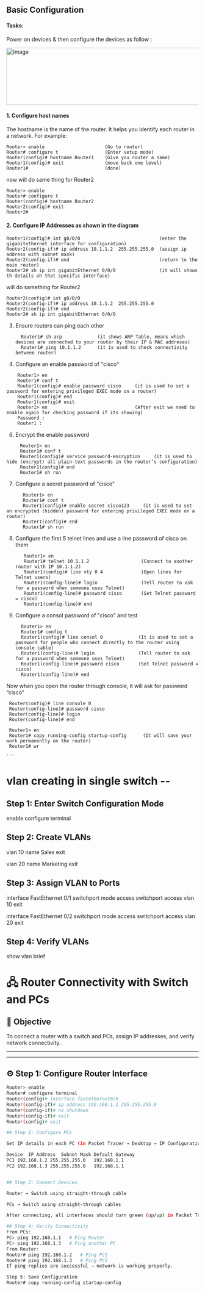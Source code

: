 ## Basic Configuration 

#### Tasks: 
Power on devices & then configure the devices as follow :

<img width="600" height="150" alt="image" src="https://github.com/user-attachments/assets/79d32345-09d2-445b-9212-4d76ed54cf98" />



#### 1. Configure host names
   The hostname is the name of the router. It helps you identify each router in a network.
   For example:
   
    Router> enable                      (Go to router)
    Router# configure t                 (Enter setup mode)
    Router(config)# hostname Router1    (Give you router a name)
    Router1(config)# exit               (move back one level)
    Router1#                            (done)

   now will do same thing for Router2
    
    Router> enable       
    Router# configure t 
    Router(config)# hostname Router2  
    Router2(config)# exit  
    Router2# 
    
#### 2. Configure IP Addresses as shown in the diagram

    Router1(config)# int g0/0/0                             (enter the gigabitethernet interface for configuration)
    Router2(config-if)# ip address 10.1.1.2  255.255.255.0  (assign ip address with subnet mask)
    Router2(config-if)# end                                 (return to the main router)
    Router2# sh ip int gigabitEthernet 0/0/0                (it will shows th details oh that specific interface)
    
  will do samething for Router2
  
    Router2(config)# int g0/0/0
    Router2(config-if)# ip address 10.1.1.2  255.255.255.0
    Router2(config-if)# end
    Router2# sh ip int gigabitEthernet 0/0/0

    
3. Ensure routers can ping each other

   ```
     Router1# sh arp             (it shows ARP Table, means which devices are connected to your router by their IP & MAC addreses)
     Router1# ping 10.1.1.2      (it is used to check connectivity between router)
   ```
   
5. Configure an enable password of "cisco"
  
  ```
      Router1> en
      Router1# conf t
      Router1(config)# enable password cisco     (it is used to set a password for entering privileged EXEC mode on a router)
      Router1(config)# end
      Router1(config)# exit                      
      Router1> en                                (After exit we need to enable again for checking password if its showing)
      Password :
      Router1 :
  ```
  
6. Encrypt the enable password

 ```
      Router1> en
      Router1# conf t
      Router1(config)# service password-encryption     (it is used to hide (encrypt) all plain-text passwords in the router’s configuration)
      Router1(config)# end                     
      Router1# sh run
  ```
    
7. Configure a secret password of "cisco"

```
      Router1> en
      Router1# conf t
      Router1(config)# enable secret cisco123     (it is used to set an encrypted (hidden) password for entering privileged EXEC mode on a router)
      Router1(config)# end                     
      Router1# sh run
  ```
    
8. Configure the first 5 telnet lines and use a line password of cisco on them

   ```
      Router1> en
      Router1# telnet 10.1.1.2                   (Connect to another router with IP 10.1.1.2)
      Router1(config)# line vty 0 4              (Open lines for Telnet users)
      Router1(config-line)# login                (Tell router to ask for a password when someone uses Telnet)
      Router1(config-line)# password cisco       (Set Telnet password = cisco)
      Router1(config-line)# end                 
    ```
    
10. Configure a consol password of "cisco" and test

    ```
      Router1> en
      Router1# config t
      Router1(config)# line consol 0             (It is used to set a password for people who connect directly to the router using console cable)
      Router1(config-line)# login                (Tell router to ask for a password when someone uses Telnet)
      Router1(config-line)# password cisco       (Set Telnet password = cisco)
      Router1(config-line)# end

 Now when you open the router through console, it will ask for password “cisco”

     Router(config)# line console 0
     Router(config-line)# password cisco
     Router(config-line)# login
     Router(config-line)# end

     Router1> en
     Router1# copy running-config startup-config      (It will save your work permanently on the router)
     Router1# wr
          
    ```

 










# vlan creating in single switch --

## Step 1: Enter Switch Configuration Mode

enable
configure terminal

## Step 2: Create VLANs

vlan 10
name Sales
exit

vlan 20
name Marketing
exit

## Step 3: Assign VLAN to Ports

interface FastEthernet 0/1
switchport mode access
switchport access vlan 10
exit

interface FastEthernet 0/2
switchport mode access
switchport access vlan 20
exit

## Step 4: Verify VLANs
show vlan brief


# 🖧 Router Connectivity with Switch and PCs

## 🎯 Objective
To connect a router with a switch and PCs, assign IP addresses, and verify network connectivity.

---

---

## ⚙️ Step 1: Configure Router Interface
```bash
Router> enable
Router# configure terminal
Router(config)# interface fastethernet0/0
Router(config-if)# ip address 192.168.1.1 255.255.255.0
Router(config-if)# no shutdown
Router(config-if)# exit
Router(config)# exit

## Step 2: Configure PCs

Set IP details in each PC (in Packet Tracer → Desktop → IP Configuration)

Device	IP Address	Subnet Mask	Default Gateway
PC1	192.168.1.2	255.255.255.0	192.168.1.1
PC2	192.168.1.3	255.255.255.0	192.168.1.1


## Step 3: Connect Devices

Router → Switch using straight-through cable

PCs → Switch using straight-through cables

After connecting, all interfaces should turn green (up/up) in Packet Tracer.

## Step 4: Verify Connectivity
From PCs:
PC> ping 192.168.1.1   # Ping Router
PC> ping 192.168.1.3   # Ping another PC
From Router:
Router# ping 192.168.1.2   # Ping PC1
Router# ping 192.168.1.3   # Ping PC2
If ping replies are successful → network is working properly.

Step 5: Save Configuration
Router# copy running-config startup-config
